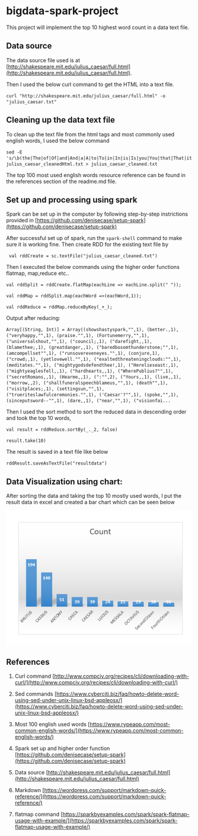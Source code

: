 # bigdata-spark-project

This project will implement the top 10 highest word count in a data text file.

## Data source
The data source file used is at [http://shakespeare.mit.edu/julius_caesar/full.html](http://shakespeare.mit.edu/julius_caesar/full.html).

Then I used the below curl command to get the HTML into a text file.
```
curl "http://shakespeare.mit.edu/julius_caesar/full.html" -o "julius_caesar.txt"
```
## Cleaning up the data text file
To clean up the text file from the html tags and most commonly used english words, I used the below command
```
sed -E 's/\b(the|The|of|Of|and|And|a|A|to|To|in|In|is|Is|you|You|that|That|it|It|he|He|was|Was|for|For|on|On|are|Are|as|As|with|With|his|His|they|They|I|i|said|Said|can|Can|your|Your|when|When|we|We|were|Were|all|All|what|What|not|Not|but|But|word|Word|by|By|had|Had|one|One|or|Or|from|From|have|Have|this|This|be|Be|at|At|there|There|use|Use|an|An|each|Each|which|Which|she|She|do|Do|how|How|their|Their|if|If|will|Will|up|Up|other|Other|about|About|out|Out|many|Many|then|Then|Them|them|these|These|so|So|people|People|could|Could|way|Way|no|No|number|Number|see|See|go|Go|write|Write|more|More|two|Two|look|Look|has|Has|time|Time|into|Into|him|Him|like|Like|make|Make|would|Would|her|Her|some|Some|my|My|than|Than|first|First|water|Water|been|Been|call|Call|who|Who|oil|Oil|its|Its|now|Now|find|Find|long|Long|down|Down|day|Day|did|Did|get|Get|come|Come|made|Made|may|May|part|Part|.|O)\b/''/g'  julius_caesar_cleanedHtml.txt > julius_caesar_cleaned.txt
```

The top 100 most used english words resource reference can be found in the references section of the readme.md file.

## Set up and processing using spark
Spark can be set up in the computer by following step-by-step instrictions provided in [https://github.com/denisecase/setup-spark](https://github.com/denisecase/setup-spark)

After successful set up of spark, run the ```spark-shell``` command to make sure it is working fine.
Then create RDD for the existing text file by
  ```
   val rddCreate = sc.textFile("julius_caesar_cleaned.txt")
  ```

Then I executed the below commands using the higher order functions flatmap, map,reduce etc..
 ```
 val rddSplit = rddCreate.flatMap(eachLine => eachLine.split(" "));
 ```
 
 ```
 val rddMap = rddSplit.map(eachWord =>(eachWord,1));
 ```
 
 ```
 val rddReduce = rddMap.reduceByKey(_+_);
 ```
 Output after reducing:
 
 ```
 Array[(String, Int)] = Array((showshastyspark,"",1), (better.,1), ("veryhappy,"",1), (praise."",1), (Fortunemerry,"",1), ("universalshout,"",1), ("council;,1), ("darefight,,1), (blamethee;,1), (greatdanger,,1), ("baredbosomthunderstone;"",1), (amcompellset"",1), ("runsovereveneyes."",1), (conjure,1), ("crowd;,1), (yetlovewell."",1), ("exaltedthreateningclouds:"",1), (meditates."",1), ("mightygodsdefendthee!,1), ("Herelieseast:,1), ("mightyeaglesfell,,1), ("hardhearts,,1), ("WherePublius?"",1), ("secretRomans,,1), (Hearme,,1), (":"",2), ("Yours,,1), (live,,1), ("morrow,,2), ("shallfuneralspeechblameus,"",1), (death"",1), ("visitplaces;,1), (settingsun,"",1), ("trueriteslawfulceremonies."",1), ('Caesar'?"",1), (spoke,"",1), (sinceputsword--"",1), (dare,,1), ("near,"",1), ("visionfai...
 ```
 
 Then I used the sort method to sort the reduced data in descending order and took the top 10 words,
 ```
 val result = rddReduce.sortBy(_._2, false)
 ```
 
 ```
 result.take(10)
 ```
 
 The result is saved in a text file like below
 ```
 rddResult.saveAsTextFile("resultdata")
 ```
 
 ## Data Visualization using chart:
 
 After sorting the data and taking the top 10 mostly used words, I put the result data in excel and created a bar chart which can be seen below
 
 ![Chart](/WordCount.PNG "Chart")
 
 ## References
 1. Curl command [http://www.compciv.org/recipes/cli/downloading-with-curl/](http://www.compciv.org/recipes/cli/downloading-with-curl/)

 1. Sed commands [https://www.cyberciti.biz/faq/howto-delete-word-using-sed-under-unix-linux-bsd-appleosx/](https://www.cyberciti.biz/faq/howto-delete-word-using-sed-under-unix-linux-bsd-appleosx/)
 1. Most 100 english used words [https://www.rypeapp.com/most-common-english-words/](https://www.rypeapp.com/most-common-english-words/)
 1. Spark set up and higher order function [https://github.com/denisecase/setup-spark](https://github.com/denisecase/setup-spark)
 1. Data source [http://shakespeare.mit.edu/julius_caesar/full.html](http://shakespeare.mit.edu/julius_caesar/full.html)
 1. Markdown [https://wordpress.com/support/markdown-quick-reference/](https://wordpress.com/support/markdown-quick-reference/)
 1. flatmap command [https://sparkbyexamples.com/spark/spark-flatmap-usage-with-example/](https://sparkbyexamples.com/spark/spark-flatmap-usage-with-example/)
 
 
